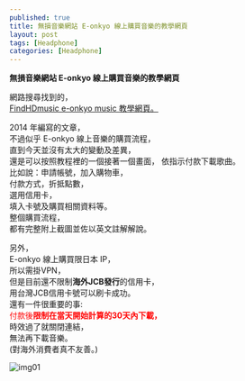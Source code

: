 ```yaml
---
published: true
title: 無損音樂網站 E-onkyo 線上購買音樂的教學網頁
layout: post
tags: [Headphone]
categories: [Headphone]
---
```

**無損音樂網站 E-onkyo 線上購買音樂的教學網頁**
    
網路搜尋找到的，    
[FindHDmusic e-onkyo music 教學網頁。][1]    
    
2014 年編寫的文章，   
不過似乎 E-onkyo 線上音樂的購買流程，   
直到今天並沒有太大的變動及差異，    
還是可以按照教程裡的一個接著一個畫面，
依指示付款下載歌曲。    
比如說：申請帳號，加入購物車，    
付款方式，折抵點數，    
選用信用卡，    
填入卡號及購買相關資料等。    
整個購買流程，      
都有完整附上截圖並佐以英文註解解說。    
    
另外，    
E-onkyo 線上購買限日本 IP，   
所以需掛VPN，   
但是目前還不限制**海外JCB發行**的信用卡，   
用台灣JCB信用卡號可以刷卡成功。   
還有一件很重要的事:    
<font color="red">付款後**限制在當天開始計算的30天內下載，**</font>      
時效過了就關閉連結，        
無法再下載音樂。       
(對海外消費者真不友善。)        

![img01][img01]

[1]: http://www.findhdmusic.com/article/e-onkyo-music-tutorial/374
[img01]: https://res.cloudinary.com/shengshampoo/image/upload/s--PWiBzDID--/v1471047425/screenshot_50_08_06_0813_20161_aczwxs.png

